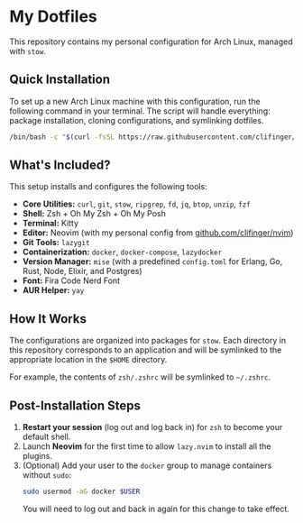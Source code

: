 # My Dotfiles

This repository contains my personal configuration for Arch Linux, managed with `stow`.

## Quick Installation

To set up a new Arch Linux machine with this configuration, run the following command in your terminal. The script will handle everything: package installation, cloning configurations, and symlinking dotfiles.

```bash
/bin/bash -c "$(curl -fsSL https://raw.githubusercontent.com/clifinger/dotfiles/main/install.sh)"
```

## What's Included?

This setup installs and configures the following tools:

*   **Core Utilities:** `curl`, `git`, `stow`, `ripgrep`, `fd`, `jq`, `btop`, `unzip`, `fzf`
*   **Shell:** Zsh + Oh My Zsh + Oh My Posh
*   **Terminal:** Kitty
*   **Editor:** Neovim (with my personal config from [github.com/clifinger/nvim](https://github.com/clifinger/nvim))
*   **Git Tools:** `lazygit`
*   **Containerization:** `docker`, `docker-compose`, `lazydocker`
*   **Version Manager:** `mise` (with a predefined `config.toml` for Erlang, Go, Rust, Node, Elixir, and Postgres)
*   **Font:** Fira Code Nerd Font
*   **AUR Helper:** `yay`

## How It Works

The configurations are organized into packages for `stow`. Each directory in this repository corresponds to an application and will be symlinked to the appropriate location in the `$HOME` directory.

For example, the contents of `zsh/.zshrc` will be symlinked to `~/.zshrc`.

## Post-Installation Steps

1.  **Restart your session** (log out and log back in) for `zsh` to become your default shell.
2.  Launch **Neovim** for the first time to allow `lazy.nvim` to install all the plugins.
3.  (Optional) Add your user to the `docker` group to manage containers without `sudo`:
    ```bash
    sudo usermod -aG docker $USER
    ```
    You will need to log out and back in again for this change to take effect.
